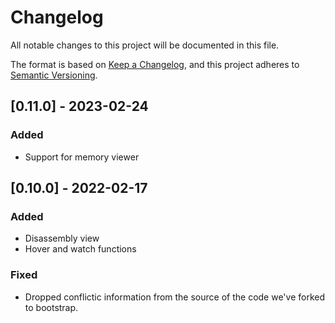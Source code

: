 # Changelog

All notable changes to this project will be documented in this file.

The format is based on [Keep a Changelog], and this project adheres to [Semantic
Versioning].

[keep a changelog]: https://keepachangelog.com/en/1.0.0
[semantic versioning]: https://semver.org/spec/v2.0.0.html

## [0.11.0] - 2023-02-24

### Added

- Support for memory viewer


## [0.10.0] - 2022-02-17

### Added

- Disassembly view
- Hover and watch functions

### Fixed
 
- Dropped conflictic information from the source of the code we've forked to bootstrap.
